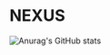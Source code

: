 # NEXUS


![Anurag's GitHub stats](https://github-readme-stats.vercel.app/api?username=libiho&show_icons=true&theme=radical)
